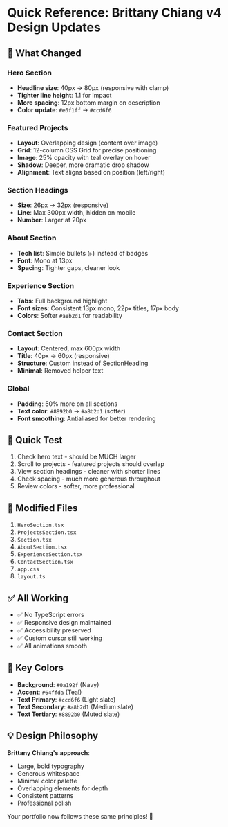 # Quick Reference: Brittany Chiang v4 Design Updates

## 🎯 What Changed

### Hero Section

- **Headline size**: 40px → 80px (responsive with clamp)
- **Tighter line height**: 1.1 for impact
- **More spacing**: 12px bottom margin on description
- **Color update**: `#e6f1ff` → `#ccd6f6`

### Featured Projects

- **Layout**: Overlapping design (content over image)
- **Grid**: 12-column CSS Grid for precise positioning
- **Image**: 25% opacity with teal overlay on hover
- **Shadow**: Deeper, more dramatic drop shadow
- **Alignment**: Text aligns based on position (left/right)

### Section Headings

- **Size**: 26px → 32px (responsive)
- **Line**: Max 300px width, hidden on mobile
- **Number**: Larger at 20px

### About Section

- **Tech list**: Simple bullets (▹) instead of badges
- **Font**: Mono at 13px
- **Spacing**: Tighter gaps, cleaner look

### Experience Section

- **Tabs**: Full background highlight
- **Font sizes**: Consistent 13px mono, 22px titles, 17px body
- **Colors**: Softer `#a8b2d1` for readability

### Contact Section

- **Layout**: Centered, max 600px width
- **Title**: 40px → 60px (responsive)
- **Structure**: Custom instead of SectionHeading
- **Minimal**: Removed helper text

### Global

- **Padding**: 50% more on all sections
- **Text color**: `#8892b0` → `#a8b2d1` (softer)
- **Font smoothing**: Antialiased for better rendering

## 🚀 Quick Test

1. Check hero text - should be MUCH larger
2. Scroll to projects - featured projects should overlap
3. View section headings - cleaner with shorter lines
4. Check spacing - much more generous throughout
5. Review colors - softer, more professional

## 📁 Modified Files

1. `HeroSection.tsx`
2. `ProjectsSection.tsx`
3. `Section.tsx`
4. `AboutSection.tsx`
5. `ExperienceSection.tsx`
6. `ContactSection.tsx`
7. `app.css`
8. `layout.ts`

## ✅ All Working

- ✅ No TypeScript errors
- ✅ Responsive design maintained
- ✅ Accessibility preserved
- ✅ Custom cursor still working
- ✅ All animations smooth

## 🎨 Key Colors

- **Background**: `#0a192f` (Navy)
- **Accent**: `#64ffda` (Teal)
- **Text Primary**: `#ccd6f6` (Light slate)
- **Text Secondary**: `#a8b2d1` (Medium slate)
- **Text Tertiary**: `#8892b0` (Muted slate)

## 💡 Design Philosophy

**Brittany Chiang's approach**:

- Large, bold typography
- Generous whitespace
- Minimal color palette
- Overlapping elements for depth
- Consistent patterns
- Professional polish

Your portfolio now follows these same principles! 🎉

